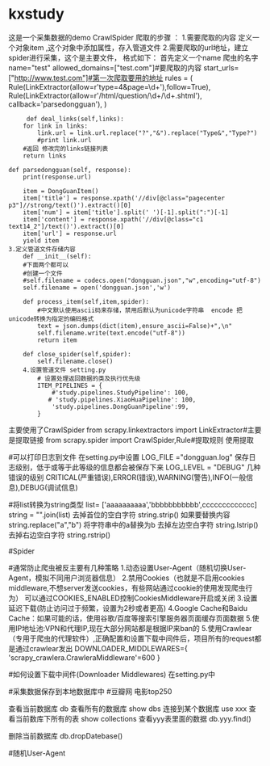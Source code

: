 # kxstudy
这是一个采集数据的demo
CrawlSpider
爬取的步骤 ：
    1.需要爬取的内容 定义一个对象item ,这个对象中添加属性，存入管道文件
    2.需要爬取的url地址，建立spider进行采集，这个是主要文件，
        格式如下：
        首先定义一个name 爬虫的名字name="test"
        allowed_domains=["test.com"]#要爬取的内容
        start_urls=["http://www.test.com"]#第一次爬取要用的地址
        rules = (
                 Rule(LinkExtractor(allow=r'type=4&page=\d+'),follow=True),
                 Rule(LinkExtractor(allow=r'/html/question/\d+/\d+.shtml'), callback='parsedongguan'),
                )

         def deal_links(self,links):
        for link in links:
            link.url = link.url.replace("?","&").replace("Type&","Type?")
            #print link.url
        #返回 修改完的links链接列表
        return links

    def parsedongguan(self, response):
        print(response.url)

        item = DongGuanItem()
        item['title'] = response.xpath('//div[@class="pagecenter p3"]//strong/text()').extract()[0]
        item['num'] = item['title'].split(' ')[-1].split(":")[-1]
        item['content'] = response.xpath('//div[@class="c1 text14_2"]/text()').extract()[0]
        item['url'] = response.url
        yield item
    3.定义管道文件存储内容
        def __init__(self):
        #下面两个都可以
        #创建一个文件
        #self.filename = codecs.open("dongguan.json","w",encoding="utf-8")
        self.filename = open('dongguan.json','w')

        def process_item(self,item,spider):
            #中文默认使用ascii码来存储，禁用后默认为unicode字符串  encode 把unicode转换为指定的编码格式
            text = json.dumps(dict(item),ensure_ascii=False)+",\n"
            self.filename.write(text.encode("utf-8"))
            return item

        def close_spider(self,spider):
            self.filename.close()
        4.设置管道文件 setting.py
            # 设置处理返回数据的类及执行优先级
            ITEM_PIPELINES = {
                #'study.pipelines.StudyPipeline': 100,
               # 'study.pipelines.XiaoHuaPipeline': 100,
                'study.pipelines.DongGuanPipeline':99,
            }
主要使用了CrawlSpider
    from scrapy.linkextractors import LinkExtractor#主要是提取链接
    from scrapy.spider import CrawlSpider,Rule#提取规则
    使用提取

#可以打印日志到文件
    在setting.py中设置
    LOG_FILE ="dongguan.log"
    保存日志级别，低于或等于此等级的信息都会被保存下来
    LOG_LEVEL = "DEBUG"
    几种错误的级别  CRITICAL(严重错误),ERROR(错误),WARNING(警告),INFO(一般信息),DEBUG(调试信息)


#将list转换为string类型
list= ['aaaaaaaaaa','bbbbbbbbbbb',ccccccccccccc]
string = "".join(list)
去掉首位的空白字符  string.strip()
如果要替换内容 string.replace("a","b") 将字符串中的a替换为b
去掉左边空白字符  string.lstrip()
去掉右边空白字符  string.rstrip()



#Spider



#通常防止爬虫被反主要有几种策略
1.动态设置User-Agent（随机切换User-Agent，模拟不同用户浏览器信息）
2.禁用Cookies（也就是不启用cookies middleware,不想server发送cookies，有些网站通过cookie的使用发现爬虫行为）
    可以通过COOKIES_ENABLED控制CookiesMiddleware开启或关闭
3.设置延迟下载(防止访问过于频繁，设置为2秒或者更高)
4.Google Cache和Baidu Cache：如果可能的话，使用谷歌/百度等搜索引擎服务器页面缓存页面数据
5.使用IP地址池:VPN和代理IP,现在大部分网站都是根据IP来ban的
5.使用Crawlear（专用于爬虫的代理软件）,正确配置和设置下载中间件后，项目所有的request都是通过crawlear发出
    DOWNLOADER_MIDDLEWARES={
        'scrapy_crawlera.CrawleraMiddleware'=600
    }



#如何设置下载中间件(Downloader Middlewares)
在setting.py中




#采集数据保存到本地数据库中
#豆瓣网 电影top250


查看当前数据库
db
查看所有的数据库
show dbs
连接到某个数据库
use xxx
查看当前数库下所有的表
show collections
查看yyy表里面的数据
db.yyy.find()

删除当前数据库
db.dropDatebase()




#随机User-Agent








